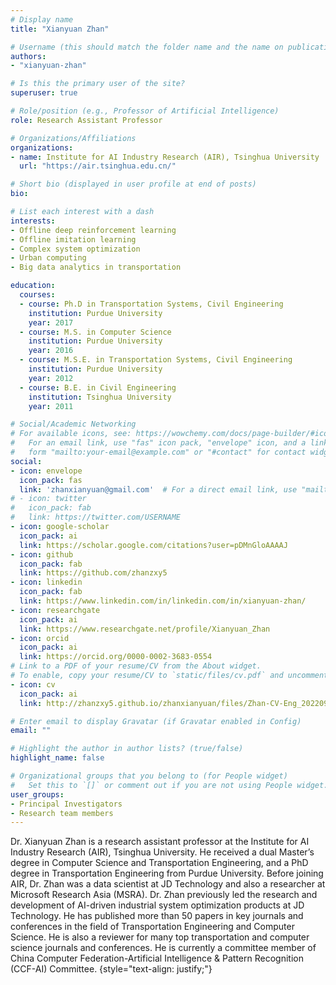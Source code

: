 ```yaml
---
# Display name
title: "Xianyuan Zhan"

# Username (this should match the folder name and the name on publications)
authors:
- "xianyuan-zhan"

# Is this the primary user of the site?
superuser: true

# Role/position (e.g., Professor of Artificial Intelligence)
role: Research Assistant Professor

# Organizations/Affiliations
organizations:
- name: Institute for AI Industry Research (AIR), Tsinghua University
  url: "https://air.tsinghua.edu.cn/"

# Short bio (displayed in user profile at end of posts)
bio: 

# List each interest with a dash
interests:
- Offline deep reinforcement learning
- Offline imitation learning
- Complex system optimization
- Urban computing
- Big data analytics in transportation

education:
  courses:
  - course: Ph.D in Transportation Systems, Civil Engineering
    institution: Purdue University
    year: 2017
  - course: M.S. in Computer Science
    institution: Purdue University
    year: 2016
  - course: M.S.E. in Transportation Systems, Civil Engineering
    institution: Purdue University
    year: 2012
  - course: B.E. in Civil Engineering
    institution: Tsinghua University
    year: 2011

# Social/Academic Networking
# For available icons, see: https://wowchemy.com/docs/page-builder/#icons
#   For an email link, use "fas" icon pack, "envelope" icon, and a link in the
#   form "mailto:your-email@example.com" or "#contact" for contact widget.
social:
- icon: envelope
  icon_pack: fas
  link: 'zhanxianyuan@gmail.com'  # For a direct email link, use "mailto:test@example.org".
# - icon: twitter
#   icon_pack: fab
#   link: https://twitter.com/USERNAME
- icon: google-scholar
  icon_pack: ai
  link: https://scholar.google.com/citations?user=pDMnGloAAAAJ
- icon: github
  icon_pack: fab
  link: https://github.com/zhanzxy5
- icon: linkedin
  icon_pack: fab
  link: https://www.linkedin.com/in/linkedin.com/in/xianyuan-zhan/
- icon: researchgate
  icon_pack: ai
  link: https://www.researchgate.net/profile/Xianyuan_Zhan
- icon: orcid
  icon_pack: ai
  link: https://orcid.org/0000-0002-3683-0554
# Link to a PDF of your resume/CV from the About widget.
# To enable, copy your resume/CV to `static/files/cv.pdf` and uncomment the lines below.
- icon: cv
  icon_pack: ai
  link: http://zhanzxy5.github.io/zhanxianyuan/files/Zhan-CV-Eng_202209.pdf

# Enter email to display Gravatar (if Gravatar enabled in Config)
email: ""

# Highlight the author in author lists? (true/false)
highlight_name: false

# Organizational groups that you belong to (for People widget)
#   Set this to `[]` or comment out if you are not using People widget.
user_groups:
- Principal Investigators
- Research team members
---
```


Dr. Xianyuan Zhan is a research assistant professor at the Institute for AI Industry Research (AIR), Tsinghua University. He received a dual Master’s degree in Computer Science and Transportation Engineering, and a PhD degree in Transportation Engineering from Purdue University. Before joining AIR, Dr. Zhan was a data scientist at JD Technology and also a researcher at Microsoft Research Asia (MSRA). Dr. Zhan previously led the research and development of AI-driven industrial system optimization products at JD Technology. He has published more than 50 papers in key journals and conferences in the field of Transportation Engineering and Computer Science. He is also a reviewer for many top transportation and computer science journals and conferences. He is currently a committee member of China Computer Federation-Artificial Intelligence & Pattern Recognition (CCF-AI) Committee.
{style="text-align: justify;"}
